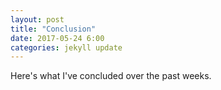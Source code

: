 ```yaml
---
layout: post
title: "Conclusion"
date: 2017-05-24 6:00
categories: jekyll update
---
```

Here's what I've concluded over the past weeks.
